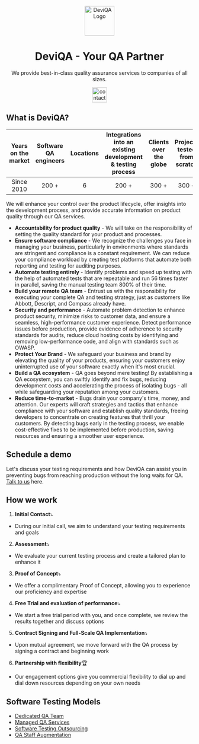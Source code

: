 <p align="center"><img alt="DeviQA Logo" src="https://www.deviqa.com/static/images/deviqa.png" height="80" /></p>

<h1 align="center">DeviQA - Your QA Partner</h1>

<p align="center">We provide best-in-class quality assurance services to companies of all sizes.</p>
<p align="center"><a href="https://www.deviqa.com/contact-us?from=github"><img alt="contact us" src="https://github.com/DeviQA/.github/assets/59980168/da143c0b-fc96-4236-befa-3b556e73f9b9" height="40"></a></p>

## What is DeviQA?
| Years on the market 	| Software QA engineers 	| Locations 	| Integrations into an existing development & testing process 	| Clients over the globe 	| Projects tested from scratch 	|
|:---:	|:---:	|:---:	|:---:	|:---:	|:---:	|
| Since 2010  | 200 + 	| 6 	| 200 + 	| 300 + 	| 300 + 	|

We will enhance your control over the product lifecycle, offer insights into the development process, and provide accurate information on product quality through our QA services. 

- **Accountability for product quality** - We will take on the responsibility of setting the quality standard for your product and processes. 
- **Ensure software compliance** - We recognize the challenges you face in managing your business, particularly in environments where standards are stringent and compliance is a constant requirement. We can reduce your compliance workload by creating test platforms that automate both reporting and testing for auditing purposes. 
- **Automate testing entirely** - Identify problems and speed up testing with the help of automated tests that are repeatable and run 56 times faster in parallel, saving the manual testing team 800% of their time. 
- **Build your remote QA team** - Entrust us with the responsibility for executing your complete QA and testing strategy, just as customers like Abbott, Descript, and Compass already have. 
- **Security and performance** - Automate problem detection to enhance product security, minimize risks to customer data, and ensure a seamless, high-performance customer experience. Detect performance issues before production, provide evidence of adherence to security standards for audits, reduce cloud hosting costs by identifying and removing low-performance code, and align with standards such as OWASP. 
- **Protect Your Brand** - We safeguard your business and brand by elevating the quality of your products, ensuring your customers enjoy uninterrupted use of your software exactly when it's most crucial.
- **Build a QA ecosystem** - QA goes beyond mere testing! By establishing a QA ecosystem, you can swiftly identify and fix bugs, reducing development costs and accelerating the process of isolating bugs - all while safeguarding your reputation among your customers.
- **Reduce time-to-market** - Bugs drain your company's time, money, and attention. Our experts will craft strategies and tactics that enhance compliance with your software and establish quality standards, freeing developers to concentrate on creating features that thrill your customers. By detecting bugs early in the testing process, we enable cost-effective fixes to be implemented before production, saving resources and ensuring a smoother user experience.

## Schedule a demo

Let's discuss your testing requirements and how DeviQA can assist you in preventing bugs from reaching production without the long waits for QA. [Talk to us](https://www.deviqa.com/contact-us) here.

## How we work

1. **Initial Contact**⤵️
  - During our initial call, we aim to understand your testing requirements and goals

2. **Assessment**⤵️
  - We evaluate your current testing process and create a tailored plan to enhance it

3.  **Proof of Concept**⤵️
  - We offer a complimentary Proof of Concept, allowing you to experience our proficiency and expertise

4.  **Free Trial and evaluation of performance**⤵️
  - We start a free trial period with you, and once complete, we review the results together and discuss options

5.  **Contract Signing and Full-Scale QA Implementation**⤵️
  - Upon mutual agreement, we move forward with the QA process by signing a contract and beginning work

6.  **Partnership with flexibility**🏆
  - Our engagement options give you commercial flexibility to dial up and dial down resources depending on your own needs

## Software Testing Models
- [Dedicated QA Team](https://www.deviqa.com/services/dedicated-qa-team/)
- [Managed QA Services](https://www.deviqa.com/services/managed-testing-services/)
- [Software Testing Outsourcing](https://www.deviqa.com/services/qa-outsourcing/)
- [QA Staff Augmentation](https://www.deviqa.com/services/software-testers-for-hire/)



